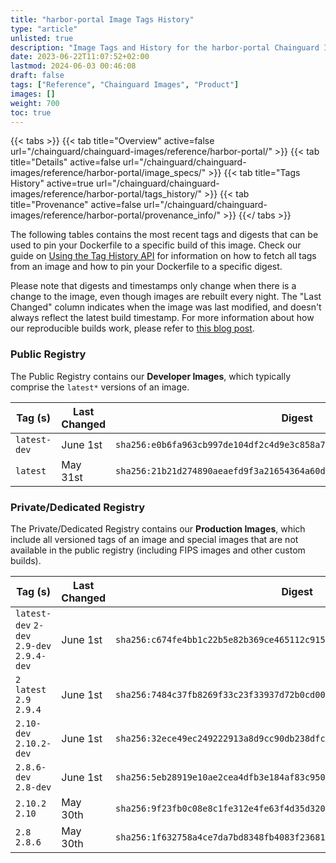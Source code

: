 ```yaml
---
title: "harbor-portal Image Tags History"
type: "article"
unlisted: true
description: "Image Tags and History for the harbor-portal Chainguard Image"
date: 2023-06-22T11:07:52+02:00
lastmod: 2024-06-03 00:46:08
draft: false
tags: ["Reference", "Chainguard Images", "Product"]
images: []
weight: 700
toc: true
---
```


{{< tabs >}}
{{< tab title="Overview" active=false url="/chainguard/chainguard-images/reference/harbor-portal/" >}}
{{< tab title="Details" active=false url="/chainguard/chainguard-images/reference/harbor-portal/image_specs/" >}}
{{< tab title="Tags History" active=true url="/chainguard/chainguard-images/reference/harbor-portal/tags_history/" >}}
{{< tab title="Provenance" active=false url="/chainguard/chainguard-images/reference/harbor-portal/provenance_info/" >}}
{{</ tabs >}}

The following tables contains the most recent tags and digests that can be used to pin your Dockerfile to a specific build of this image. Check our guide on [Using the Tag History API](/chainguard/chainguard-images/using-the-tag-history-api/) for information on how to fetch all tags from an image and how to pin your Dockerfile to a specific digest.

Please note that digests and timestamps only change when there is a change to the image, even though images are rebuilt every night. The "Last Changed" column indicates when the image was last modified, and doesn't always reflect the latest build timestamp. For more information about how our reproducible builds work, please refer to [this blog post](https://www.chainguard.dev/unchained/reproducing-chainguards-reproducible-image-builds).

### Public Registry
The Public Registry contains our **Developer Images**, which typically comprise the `latest*` versions of an image.

| Tag (s)       | Last Changed | Digest                                                                    |
|---------------|--------------|---------------------------------------------------------------------------|
|  `latest-dev` | June 1st     | `sha256:e0b6fa963cb997de104df2c4d9e3c858a7e387df051bede3e01830502b6852d2` |
|  `latest`     | May 31st     | `sha256:21b21d274890aeaefd9f3a21654364a60d669c90c3d215828da0829fe9a01c80` |


### Private/Dedicated Registry
The Private/Dedicated Registry contains our **Production Images**, which include all versioned tags of an image and special images that are not available in the public registry (including FIPS images and other custom builds).

| Tag (s)                                     | Last Changed | Digest                                                                    |
|---------------------------------------------|--------------|---------------------------------------------------------------------------|
|  `latest-dev` `2-dev` `2.9-dev` `2.9.4-dev` | June 1st     | `sha256:c674fe4bb1c22b5e82b369ce465112c9153ea88043d9a9aeb8b7b296c9d7e0df` |
|  `2` `latest` `2.9` `2.9.4`                 | June 1st     | `sha256:7484c37fb8269f33c23f33937d72b0cd009627f2be1f881e7486e660dc7c93df` |
|  `2.10-dev` `2.10.2-dev`                    | June 1st     | `sha256:32ece49ec249222913a8d9cc90db238dfc494d6f0494b2f5b12c44f91b866071` |
|  `2.8.6-dev` `2.8-dev`                      | June 1st     | `sha256:5eb28919e10ae2cea4dfb3e184af83c950b7b1144a1b696b8c4261f75be17fef` |
|  `2.10.2` `2.10`                            | May 30th     | `sha256:9f23fb0c08e8c1fe312e4fe63f4d35d320a23d6f30659ee3999fc58333bb5a61` |
|  `2.8` `2.8.6`                              | May 30th     | `sha256:1f632758a4ce7da7bd8348fb4083f23681c8c5109202bc291de88e156eba918e` |

